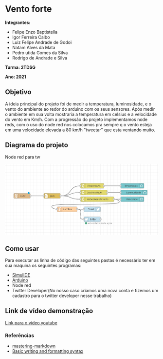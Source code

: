 # Vento forte

**Integrantes:** 

* Felipe Enzo Baptistella
* Igor Ferreira Calbo
* Luiz Felipe Andrade de Godoi
* Natam Alves da Mata
* Pedro utida Gomes da Silva
* Rodrigo de Andrade e Silva

**Turma: 2TDSG**

**Ano: 2021**

## Objetivo

A ideia principal do projeto foi de medir a temperatura, luminosidade, e o vento do ambiente ao redor do arduino com os seus sensores. Após medir o ambiente em sua volta 
mostraria a temperatura em celsius e a velocidade do vento em Km/h. Com a progressão do projeto implementamos node reds, com o uso do node red nos colocamos pra sempre q o vento
esteja em uma velocidade elevada a 80 km/h "tweetar" que esta ventando muito.

## Diagrama do projeto

Node red para tw

<img src="/NAC4.png" width="550">


## Como usar 

Para executar as linha de código das seguintes pastas é necessário ter em sua maquina os seguintes programas:

* [SimulIDE](https://www.simulide.com/p/downloads.html)
* [Arduino](https://www.arduino.cc/en/software)
* Node red
* Twitter Developer(No nosso caso criamos uma nova conta e fizemos um cadastro para o twitter developer nesse trabalho)

## Link de vídeo demonstração

[Link para o video youtube](https://www.youtube.com/watch?v=xva71wynxS0)


### Referências 

* [mastering-markdown](https://guides.github.com/features/mastering-markdown/)
* [Basic writing and formatting syntax](https://docs.github.com/en/github/writing-on-github/getting-started-with-writing-and-formatting-on-github/basic-writing-and-formatting-syntax)
